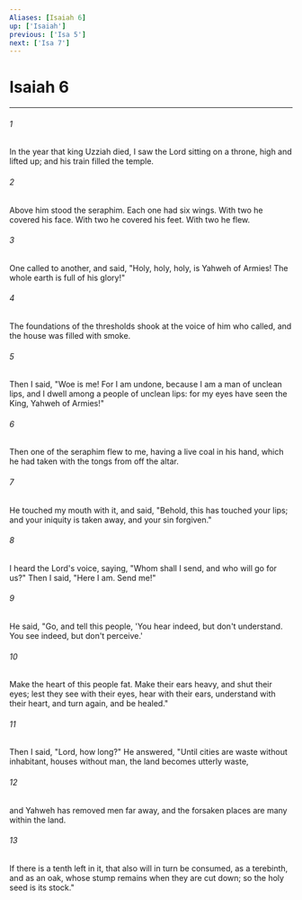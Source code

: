 ```yaml
---
Aliases: [Isaiah 6]
up: ['Isaiah']
previous: ['Isa 5']
next: ['Isa 7']
---
```

# Isaiah 6
***





###### 1 

In the year that king Uzziah died, I saw the Lord sitting on a throne, high and lifted up; and his train filled the temple. 



###### 2 

Above him stood the seraphim. Each one had six wings. With two he covered his face. With two he covered his feet. With two he flew. 



###### 3 

One called to another, and said, "Holy, holy, holy, is Yahweh of Armies! The whole earth is full of his glory!" 



###### 4 

The foundations of the thresholds shook at the voice of him who called, and the house was filled with smoke. 



###### 5 

Then I said, "Woe is me! For I am undone, because I am a man of unclean lips, and I dwell among a people of unclean lips: for my eyes have seen the King, Yahweh of Armies!" 



###### 6 

Then one of the seraphim flew to me, having a live coal in his hand, which he had taken with the tongs from off the altar. 



###### 7 

He touched my mouth with it, and said, "Behold, this has touched your lips; and your iniquity is taken away, and your sin forgiven." 



###### 8 

I heard the Lord's voice, saying, "Whom shall I send, and who will go for us?" Then I said, "Here I am. Send me!" 



###### 9 

He said, "Go, and tell this people, 'You hear indeed, but don't understand. You see indeed, but don't perceive.' 



###### 10 

Make the heart of this people fat. Make their ears heavy, and shut their eyes; lest they see with their eyes, hear with their ears, understand with their heart, and turn again, and be healed." 



###### 11 

Then I said, "Lord, how long?" He answered, "Until cities are waste without inhabitant, houses without man, the land becomes utterly waste, 



###### 12 

and Yahweh has removed men far away, and the forsaken places are many within the land. 



###### 13 

If there is a tenth left in it, that also will in turn be consumed, as a terebinth, and as an oak, whose stump remains when they are cut down; so the holy seed is its stock."
